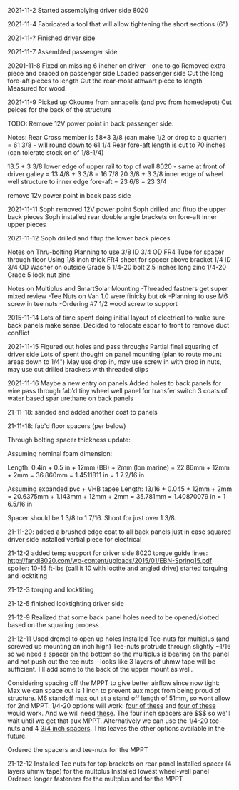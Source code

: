 2021-11-2
Started assemblying driver side 8020

2021-11-4
Fabricated a tool that will allow tightening the short sections (6")

2021-11-?
Finished driver side

2021-11-7
Assembled passenger side

20201-11-8
Fixed on missing 6 incher on driver - one to go
Removed extra piece and braced on passenger side
Loaded passenger side
Cut the long fore-aft pieces to length
Cut the rear-most athwart piece to length
Measured for wood.

2021-11-9
Picked up Okoume from annapolis (and pvc from homedepot)
Cut peices for the back of the structure

TODO: Remove 12V power point in back passenger side.

Notes:
Rear Cross member is 58+3 3/8 (can make 1/2 or drop to a quarter) = 61 3/8 - will round down to 61 1/4
Rear fore-aft length is cut to 70 inches (can tolerate stock on of 1/8-1/4)

13.5 + 3 3/8 lower edge of upper rail to top of wall 8020 - same at front of driver galley = 13 4/8 + 3 3/8 = 16 7/8 
20 3/8 + 3 3/8 inner edge of wheel well structure to inner edge fore-aft = 23 6/8 = 23 3/4

remove 12v power point in back pass side

2021-11-11
Soph removed 12V power point
Soph drilled and fitup the upper back pieces
Soph installed rear double angle brackets on fore-aft inner upper pieces

2021-11-12
Soph drilled and fitup the lower back pieces

Notes on Thru-bolting
Planning to use 3/8 ID 3/4 OD FR4 Tube for spacer through floor
Using 1/8 inch thick FR4 sheet for spacer above bracket
1/4 ID 3/4 OD Washer on outside
Grade 5 1/4-20 bolt 2.5 inches long zinc
1/4-20 Grade 5 lock nut zinc

Notes on Multiplus and SmartSolar Mounting
-Threaded fastners get super mixed review
-Tee Nuts on Van 1.0 were finicky but ok
-Planning to use M6 screw in tee nuts
-Ordering #7 1/2 wood screw to support

2015-11-14
Lots of time spent doing initial layout of electrical to make sure back panels make sense.
Decided to relocate espar to front to remove duct conflict

2021-11-15
Figured out holes and pass throughs
Partial final squaring of driver side
Lots of spent thought on panel mounting (plan to route mount areas down to 1/4")
May use drop in, may use screw in with drop in nuts, may use cut drilled brackets with threaded clips

2021-11-16
Maybe a new entry on panels
Added holes to back panels for wire pass through
fab'd tiny wheel well panel for transfer switch
3 coats of water based spar urethane on back panels

21-11-18:
sanded and added another coat to panels

21-11-18:
fab'd floor spacers (per below)

Through bolting spacer thickness update:

Assuming nominal foam dimension:

Length: 0.4in + 0.5 in + 12mm (BB) + 2mm (lon marine) = 22.86mm + 12mm + 2mm = 36.860mm = 1.4511811 in = 1 7.2/16 in

Assuming expanded pvc + VHB tapee
Length: 13/16 + 0.045 + 12mm + 2mm = 20.6375mm + 1.143mm + 12mm + 2mm = 35.781mm = 1.40870079 in = 1 6.5/16 in

Spacer should be 1 3/8 to 1 7/16.  Shoot for just over 1 3/8.

21-11-20:
added a brushed edge coat to all back panels just in case
squared driver side
installed vertial piece for electrical

21-12-2
added temp support for driver side
8020 torque guide lines:
http://fandl8020.com/wp-content/uploads/2015/01/EBN-Spring15.pdf
spoiler: 10-15 ft-lbs (call it 10 with loctite and angled drive)
started torquing and locktiting

21-12-3
torqing and locktiting

21-12-5
finished locktighting driver side

21-12-9
Realized that some back panel holes need to be opened/slotted based on the squaring process

21-12-11
Used dremel to open up holes
Installed Tee-nuts for multiplus (and screwed up mounting an inch high)
Tee-nuts protrude through slightly ~1/16 so we need a spacer on the bottom so the multiplus is bearing on the panel and not push out the tee nuts - looks like 3 layers of uhmw tape will be sufficient.  I'll add some to the back of the upper mount as well.

Considering spacing off the MPPT to give better airflow since now tight:
  Max we can space out is 1 inch to prevent aux mppt from being proud of structure.  M6 standoff max out at a stand off length of 51mm, so wont allow for 2nd MPPT.  1/4-20 options will work: [four of these](https://www.mcmaster.com/93620A194/) and [four of these](https://www.mcmaster.com/93620A035/) would work.  And we will need [these](https://www.mcmaster.com/90611A113/).  The four inch spacers are $$$ so we'll wait until we get that aux MPPT.  Alternatively we can use the 1/4-20 tee-nuts and 4 [3/4 inch spacers](https://www.mcmaster.com/92415A867/).  This leaves the other options available in the future. 

Ordered the spacers and tee-nuts for the MPPT

21-12-12
Installed Tee nuts for top brackets on rear panel
Installed spacer (4 layers uhmw tape) for the multplus
Installed lowest wheel-well panel
Ordered longer fasteners for the multplus and for the MPPT

